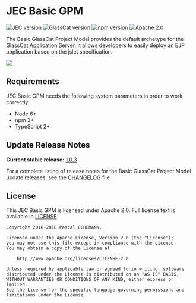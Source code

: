 # JEC Basic GPM

[![JEC version](https://img.shields.io/badge/JEC-1.0-%23ba00ff.svg)](http://jecproject.org)
[![GlassCat version](https://img.shields.io/badge/GlassCat-1.0-%230a50ff.svg)](http://jecproject.org)
[![npm version](https://badge.fury.io/js/jec-gpm-basic.svg)](https://www.npmjs.com/package/jec-gpm-basic)
[![Apache 2.0](https://img.shields.io/hexpm/l/plug.svg)](https://www.apache.org/licenses/LICENSE-2.0)

The Basic GlassCat Project Model provides the default archetype for the [GlassCat Application Server][jec-glasscat-url].
It allows developers to easily deploy an EJP application based on the jslet specification.

[![][jec-logo]][jec-url]

## Requirements

JEC Basic GPM needs the following system parameters in order to work correctly:

- Node 6+
- npm 3+
- TypeScript 2+

## Update Release Notes

**Current stable release:** [1.0.3](CHANGELOG.md#jec-gpm-basic-1.0.3)
 
For a complete listing of release notes for the Basic GlassCat Project Model update releases, see the [CHANGELOG](CHANGELOG.md) file. 

## License
This JEC Basic GPM is licensed under Apache 2.0. Full license text is available in [LICENSE](LICENSE).

```
Copyright 2016-2018 Pascal ECHEMANN.

Licensed under the Apache License, Version 2.0 (the "License");
you may not use this file except in compliance with the License.
You may obtain a copy of the License at

    http://www.apache.org/licenses/LICENSE-2.0

Unless required by applicable law or agreed to in writing, software
distributed under the License is distributed on an "AS IS" BASIS,
WITHOUT WARRANTIES OR CONDITIONS OF ANY KIND, either express or implied.
See the License for the specific language governing permissions and
limitations under the License.
```

[jec-url]: http://jecproject.org
[jec-glasscat-url]: https://github.com/jec-project/jec-glasscat
[jec-logo]: https://raw.githubusercontent.com/jec-project/JEC/master/assets/jec-logos/jec-logo.png
